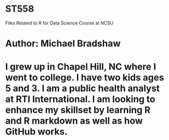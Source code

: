 # ST558
Files Related to R for Data Science Course at NCSU

# Author: Michael Bradshaw
# I grew up in Chapel Hill, NC where I went to college. I have two kids ages 5 and 3. I am a public health analyst at RTI International. I am looking to enhance my skillset by learning R and R markdown as well as how GitHub works.
